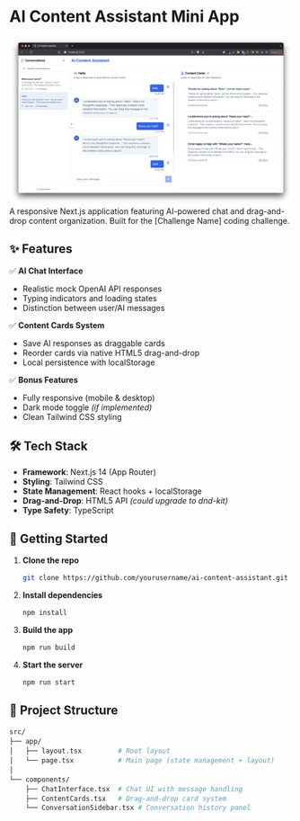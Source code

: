 # AI Content Assistant Mini App
![App Screenshot](image.png)
A responsive Next.js application featuring AI-powered chat and drag-and-drop content organization. Built for the [Challenge Name] coding challenge.

## ✨ Features

✅ **AI Chat Interface**  
- Realistic mock OpenAI API responses  
- Typing indicators and loading states  
- Distinction between user/AI messages  

✅ **Content Cards System**  
- Save AI responses as draggable cards  
- Reorder cards via native HTML5 drag-and-drop  
- Local persistence with localStorage  

✅ **Bonus Features**  
- Fully responsive (mobile & desktop)  
- Dark mode toggle *(if implemented)*  
- Clean Tailwind CSS styling  

## 🛠 Tech Stack

- **Framework**: Next.js 14 (App Router)  
- **Styling**: Tailwind CSS  
- **State Management**: React hooks + localStorage  
- **Drag-and-Drop**: HTML5 API *(could upgrade to dnd-kit)*  
- **Type Safety**: TypeScript  

## 🚀 Getting Started

1. **Clone the repo**
   ```bash
   git clone https://github.com/yourusername/ai-content-assistant.git

2. **Install dependencies**
   ```bash
   npm install
3. **Build the app**
   ```bash
   npm run build
4. **Start the server**
   ```bash
   npm run start


## 📂 Project Structure

```bash
src/
├── app/
│   ├── layout.tsx         # Root layout
│   └── page.tsx           # Main page (state management + layout)
│
└── components/
    ├── ChatInterface.tsx  # Chat UI with message handling
    ├── ContentCards.tsx   # Drag-and-drop card system
    └── ConversationSidebar.tsx # Conversation history panel
